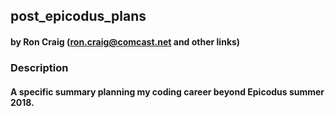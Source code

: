## post_epicodus_plans

#### by Ron Craig (ron.craig@comcast.net and other links)

### Description
#### A specific summary planning my coding career beyond Epicodus summer 2018.
